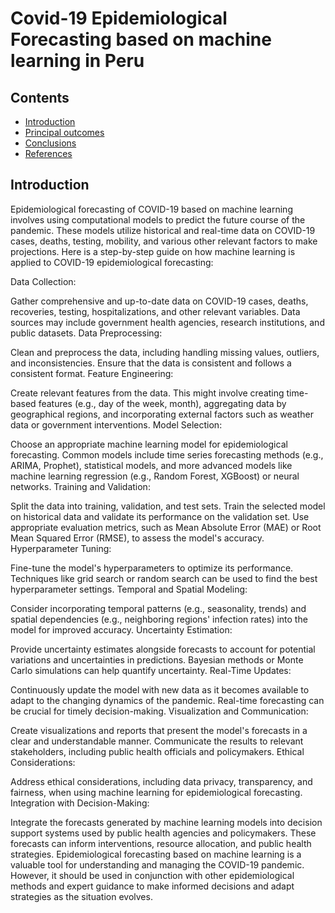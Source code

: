 # Covid-19 Epidemiological Forecasting based on machine learning in Peru

## Contents
-   [Introduction](#introduction)
-   [Principal outcomes](#principal-outcomes)
-   [Conclusions](#conclusions)
-   [References](#references)

## Introduction

Epidemiological forecasting of COVID-19 based on machine learning involves using computational models to predict the future course of the pandemic. These models utilize historical and real-time data on COVID-19 cases, deaths, testing, mobility, and various other relevant factors to make projections. Here is a step-by-step guide on how machine learning is applied to COVID-19 epidemiological forecasting:

Data Collection:

Gather comprehensive and up-to-date data on COVID-19 cases, deaths, recoveries, testing, hospitalizations, and other relevant variables. Data sources may include government health agencies, research institutions, and public datasets.
Data Preprocessing:

Clean and preprocess the data, including handling missing values, outliers, and inconsistencies. Ensure that the data is consistent and follows a consistent format.
Feature Engineering:

Create relevant features from the data. This might involve creating time-based features (e.g., day of the week, month), aggregating data by geographical regions, and incorporating external factors such as weather data or government interventions.
Model Selection:

Choose an appropriate machine learning model for epidemiological forecasting. Common models include time series forecasting methods (e.g., ARIMA, Prophet), statistical models, and more advanced models like machine learning regression (e.g., Random Forest, XGBoost) or neural networks.
Training and Validation:

Split the data into training, validation, and test sets. Train the selected model on historical data and validate its performance on the validation set. Use appropriate evaluation metrics, such as Mean Absolute Error (MAE) or Root Mean Squared Error (RMSE), to assess the model's accuracy.
Hyperparameter Tuning:

Fine-tune the model's hyperparameters to optimize its performance. Techniques like grid search or random search can be used to find the best hyperparameter settings.
Temporal and Spatial Modeling:

Consider incorporating temporal patterns (e.g., seasonality, trends) and spatial dependencies (e.g., neighboring regions' infection rates) into the model for improved accuracy.
Uncertainty Estimation:

Provide uncertainty estimates alongside forecasts to account for potential variations and uncertainties in predictions. Bayesian methods or Monte Carlo simulations can help quantify uncertainty.
Real-Time Updates:

Continuously update the model with new data as it becomes available to adapt to the changing dynamics of the pandemic. Real-time forecasting can be crucial for timely decision-making.
Visualization and Communication:

Create visualizations and reports that present the model's forecasts in a clear and understandable manner. Communicate the results to relevant stakeholders, including public health officials and policymakers.
Ethical Considerations:

Address ethical considerations, including data privacy, transparency, and fairness, when using machine learning for epidemiological forecasting.
Integration with Decision-Making:

Integrate the forecasts generated by machine learning models into decision support systems used by public health agencies and policymakers. These forecasts can inform interventions, resource allocation, and public health strategies.
Epidemiological forecasting based on machine learning is a valuable tool for understanding and managing the COVID-19 pandemic. However, it should be used in conjunction with other epidemiological methods and expert guidance to make informed decisions and adapt strategies as the situation evolves.
